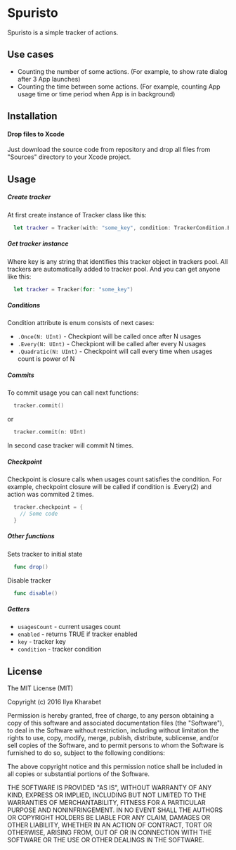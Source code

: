 # Spuristo
Spuristo is a simple tracker of actions.

## Use cases
* Counting the number of some actions. (For example, to show rate dialog after 3 App launches)
* Counting the time between some actions. (For example, counting App usage time or time period when App is in background)

## Installation
#### Drop files to Xcode
Just download the source code from repository and drop all files from "Sources" directory to your Xcode project.

## Usage
##### Create tracker
At first create instance of Tracker class like this:
```Swift
  let tracker = Tracker(with: "some_key", condition: TrackerCondition.Every(2))
```

##### Get tracker instance
Where key is any string that identifies this tracker object in trackers pool. All trackers are automatically added to tracker pool. And you can get anyone like this:
```Swift
  let tracker = Tracker(for: "some_key")
```

##### Conditions
Condition attribute is enum consists of next cases:
* ```.Once(N: UInt)``` - Checkpiont will be called once after N usages
* ```.Every(N: UInt)``` - Checkpiont will be called after every N usages
* ```.Quadratic(N: UInt)``` - Checkpoint will call every time when usages count is power of N

##### Commits
To commit usage you can call next functions:
```Swift
  tracker.commit()
```
or
```Swift
  tracker.commit(n: UInt)
```
In second case tracker will commit N times.

##### Checkpoint
Checkpoint is closure calls when usages count satisfies the condition. For example, checkpoint closure will be called if condition is .Every(2) and action was commited 2 times.
```Swift
  tracker.checkpoint = {
    // Some code
  }
```

##### Other functions
Sets tracker to initial state
```Swift
  func drop()
```
Disable tracker
```Swift
  func disable()
```

##### Getters
* ```usagesCount``` - current usages count
* ```enabled``` - returns TRUE if tracker enabled
* ```key``` - tracker key
* ```condition``` - tracker condition

## License
The MIT License (MIT)

Copyright (c) 2016 Ilya Kharabet

Permission is hereby granted, free of charge, to any person obtaining a copy
of this software and associated documentation files (the "Software"), to deal
in the Software without restriction, including without limitation the rights
to use, copy, modify, merge, publish, distribute, sublicense, and/or sell
copies of the Software, and to permit persons to whom the Software is
furnished to do so, subject to the following conditions:

The above copyright notice and this permission notice shall be included in
all copies or substantial portions of the Software.

THE SOFTWARE IS PROVIDED "AS IS", WITHOUT WARRANTY OF ANY KIND, EXPRESS OR
IMPLIED, INCLUDING BUT NOT LIMITED TO THE WARRANTIES OF MERCHANTABILITY,
FITNESS FOR A PARTICULAR PURPOSE AND NONINFRINGEMENT. IN NO EVENT SHALL THE
AUTHORS OR COPYRIGHT HOLDERS BE LIABLE FOR ANY CLAIM, DAMAGES OR OTHER
LIABILITY, WHETHER IN AN ACTION OF CONTRACT, TORT OR OTHERWISE, ARISING FROM,
OUT OF OR IN CONNECTION WITH THE SOFTWARE OR THE USE OR OTHER DEALINGS IN
THE SOFTWARE.
